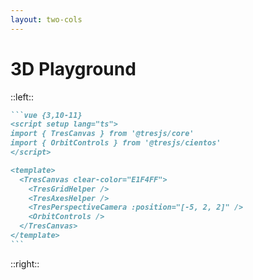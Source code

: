 ```yaml
---
layout: two-cols
---
```


# 3D Playground

::left::

<PlaygroundHeadlines :step="4" />

````md magic-move {lines: true}
```vue {3,10-11}
<script setup lang="ts">
import { TresCanvas } from '@tresjs/core'
import { OrbitControls } from '@tresjs/cientos'
</script>

<template>
  <TresCanvas clear-color="E1F4FF">
    <TresGridHelper />
    <TresAxesHelper />
    <TresPerspectiveCamera :position="[-5, 2, 2]" />
    <OrbitControls />
  </TresCanvas>
</template>
```
````

::right::

<BrowserWrapper max-height background="#E1F4FF">
  <ZligIframe url="?world&camera" />
</BrowserWrapper>
